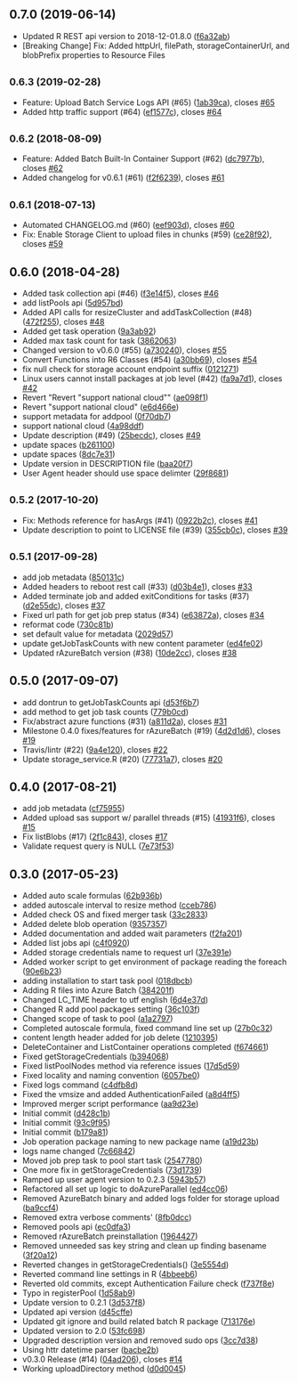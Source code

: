 ## 0.7.0 (2019-06-14)

* Updated R REST api version to 2018-12-01.8.0 ([f6a32ab](https://github.com/Azure/rAzureBatch/commit/f6a32ab))
* [Breaking Change] Fix: Added httpUrl, filePath, storageContainerUrl, and blobPrefix properties to Resource Files 

## <small>0.6.3 (2019-02-28)</small>

* Feature: Upload Batch Service Logs API (#65) ([1ab39ca](https://github.com/Azure/rAzureBatch/commit/1ab39ca)), closes [#65](https://github.com/Azure/rAzureBatch/issues/65)
* Added http traffic support (#64) ([ef1577c](https://github.com/Azure/rAzureBatch/commit/ef1577c)), closes [#64](https://github.com/Azure/rAzureBatch/issues/64)



## <small>0.6.2 (2018-08-09)</small>

* Feature: Added Batch Built-In Container Support (#62) ([dc7977b](https://github.com/Azure/rAzureBatch/commit/dc7977b)), closes [#62](https://github.com/Azure/rAzureBatch/issues/62)
* Added changelog for v0.6.1 (#61) ([f2f6239](https://github.com/Azure/rAzureBatch/commit/f2f6239)), closes [#61](https://github.com/Azure/rAzureBatch/issues/61)



## <small>0.6.1 (2018-07-13)</small>

* Automated CHANGELOG.md (#60) ([eef903d](https://github.com/Azure/rAzureBatch/commit/eef903d)), closes [#60](https://github.com/Azure/rAzureBatch/issues/60)
* Fix: Enable Storage Client to upload files in chunks (#59) ([ce28f92](https://github.com/Azure/rAzureBatch/commit/ce28f92)), closes [#59](https://github.com/Azure/rAzureBatch/issues/59)



## 0.6.0 (2018-04-28)

*  Added task collection api (#46) ([f3e14f5](https://github.com/Azure/rAzureBatch/commit/f3e14f5)), closes [#46](https://github.com/Azure/rAzureBatch/issues/46)
* add listPools api ([5d957bd](https://github.com/Azure/rAzureBatch/commit/5d957bd))
* Added API calls for resizeCluster and addTaskCollection (#48) ([472f255](https://github.com/Azure/rAzureBatch/commit/472f255)), closes [#48](https://github.com/Azure/rAzureBatch/issues/48)
* Added get task operation ([9a3ab92](https://github.com/Azure/rAzureBatch/commit/9a3ab92))
* Added max task count for task ([3862063](https://github.com/Azure/rAzureBatch/commit/3862063))
* Changed version to v0.6.0 (#55) ([a730240](https://github.com/Azure/rAzureBatch/commit/a730240)), closes [#55](https://github.com/Azure/rAzureBatch/issues/55)
* Convert Functions into R6 Classes (#54) ([a30bb69](https://github.com/Azure/rAzureBatch/commit/a30bb69)), closes [#54](https://github.com/Azure/rAzureBatch/issues/54)
* fix null check for storage account endpoint suffix ([0121271](https://github.com/Azure/rAzureBatch/commit/0121271))
* Linux users cannot install packages at job level (#42) ([fa9a7d1](https://github.com/Azure/rAzureBatch/commit/fa9a7d1)), closes [#42](https://github.com/Azure/rAzureBatch/issues/42)
* Revert "Revert "support national cloud"" ([ae098f1](https://github.com/Azure/rAzureBatch/commit/ae098f1))
* Revert "support national cloud" ([e6d466e](https://github.com/Azure/rAzureBatch/commit/e6d466e))
* support metadata for addpool ([0f70db7](https://github.com/Azure/rAzureBatch/commit/0f70db7))
* support national cloud ([4a98ddf](https://github.com/Azure/rAzureBatch/commit/4a98ddf))
* Update description (#49) ([25becdc](https://github.com/Azure/rAzureBatch/commit/25becdc)), closes [#49](https://github.com/Azure/rAzureBatch/issues/49)
* update spaces ([b261100](https://github.com/Azure/rAzureBatch/commit/b261100))
* update spaces ([8dc7e31](https://github.com/Azure/rAzureBatch/commit/8dc7e31))
* Update version in DESCRIPTION file ([baa20f7](https://github.com/Azure/rAzureBatch/commit/baa20f7))
* User Agent header should use space delimter ([29f8681](https://github.com/Azure/rAzureBatch/commit/29f8681))



## <small>0.5.2 (2017-10-20)</small>

* Fix: Methods reference for hasArgs (#41) ([0922b2c](https://github.com/Azure/rAzureBatch/commit/0922b2c)), closes [#41](https://github.com/Azure/rAzureBatch/issues/41)
* Update description to point to LICENSE file (#39) ([355cb0c](https://github.com/Azure/rAzureBatch/commit/355cb0c)), closes [#39](https://github.com/Azure/rAzureBatch/issues/39)



## <small>0.5.1 (2017-09-28)</small>

* add job metadata ([850131c](https://github.com/Azure/rAzureBatch/commit/850131c))
* Added headers to reboot rest call (#33) ([d03b4e1](https://github.com/Azure/rAzureBatch/commit/d03b4e1)), closes [#33](https://github.com/Azure/rAzureBatch/issues/33)
* Added terminate job and added exitConditions for tasks (#37) ([d2e55dc](https://github.com/Azure/rAzureBatch/commit/d2e55dc)), closes [#37](https://github.com/Azure/rAzureBatch/issues/37)
* Fixed url path for get job prep status (#34) ([e63872a](https://github.com/Azure/rAzureBatch/commit/e63872a)), closes [#34](https://github.com/Azure/rAzureBatch/issues/34)
* reformat code ([730c81b](https://github.com/Azure/rAzureBatch/commit/730c81b))
* set default value for metadata ([2029d57](https://github.com/Azure/rAzureBatch/commit/2029d57))
* update getJobTaskCounts with new content parameter ([ed4fe02](https://github.com/Azure/rAzureBatch/commit/ed4fe02))
* Updated rAzureBatch version (#38) ([10de2cc](https://github.com/Azure/rAzureBatch/commit/10de2cc)), closes [#38](https://github.com/Azure/rAzureBatch/issues/38)



## 0.5.0 (2017-09-07)

* add dontrun to getJobTaskCounts api ([d53f6b7](https://github.com/Azure/rAzureBatch/commit/d53f6b7))
* add method to get job task counts ([779b0cd](https://github.com/Azure/rAzureBatch/commit/779b0cd))
* Fix/abstract azure functions (#31) ([a811d2a](https://github.com/Azure/rAzureBatch/commit/a811d2a)), closes [#31](https://github.com/Azure/rAzureBatch/issues/31)
* Milestone 0.4.0 fixes/features for rAzureBatch (#19) ([4d2d1d6](https://github.com/Azure/rAzureBatch/commit/4d2d1d6)), closes [#19](https://github.com/Azure/rAzureBatch/issues/19)
* Travis/lintr (#22) ([9a4e120](https://github.com/Azure/rAzureBatch/commit/9a4e120)), closes [#22](https://github.com/Azure/rAzureBatch/issues/22)
* Update storage_service.R (#20) ([77731a7](https://github.com/Azure/rAzureBatch/commit/77731a7)), closes [#20](https://github.com/Azure/rAzureBatch/issues/20)



## 0.4.0 (2017-08-21)

* add job metadata ([cf75955](https://github.com/Azure/rAzureBatch/commit/cf75955))
* Added upload sas support w/ parallel threads (#15) ([41931f6](https://github.com/Azure/rAzureBatch/commit/41931f6)), closes [#15](https://github.com/Azure/rAzureBatch/issues/15)
* Fix listBlobs (#17) ([2f1c843](https://github.com/Azure/rAzureBatch/commit/2f1c843)), closes [#17](https://github.com/Azure/rAzureBatch/issues/17)
* Validate request query is NULL ([7e73f53](https://github.com/Azure/rAzureBatch/commit/7e73f53))



## 0.3.0 (2017-05-23)

* Added auto scale formulas ([62b936b](https://github.com/Azure/rAzureBatch/commit/62b936b))
* added autoscale interval to resize method ([cceb786](https://github.com/Azure/rAzureBatch/commit/cceb786))
* Added check OS and fixed merger task ([33c2833](https://github.com/Azure/rAzureBatch/commit/33c2833))
* Added delete blob operation ([9357357](https://github.com/Azure/rAzureBatch/commit/9357357))
* Added documentation and added wait parameters ([f2fa201](https://github.com/Azure/rAzureBatch/commit/f2fa201))
* Added list jobs api ([c4f0920](https://github.com/Azure/rAzureBatch/commit/c4f0920))
* Added storage credentials name to request url ([37e391e](https://github.com/Azure/rAzureBatch/commit/37e391e))
* Added worker script to get environment of package reading the foreach ([90e6b23](https://github.com/Azure/rAzureBatch/commit/90e6b23))
* adding installation to start task pool ([018dbcb](https://github.com/Azure/rAzureBatch/commit/018dbcb))
* Adding R files into Azure Batch ([384201f](https://github.com/Azure/rAzureBatch/commit/384201f))
* Changed LC_TIME header to utf english ([6d4e37d](https://github.com/Azure/rAzureBatch/commit/6d4e37d))
* Changed R add pool packages setting ([36c103f](https://github.com/Azure/rAzureBatch/commit/36c103f))
* Changed scope of task to pool ([a1a2797](https://github.com/Azure/rAzureBatch/commit/a1a2797))
* Completed autoscale formula, fixed command line set up ([27b0c32](https://github.com/Azure/rAzureBatch/commit/27b0c32))
* content length header added for job delete ([1210395](https://github.com/Azure/rAzureBatch/commit/1210395))
* DeleteContainer and ListContainer operations completed ([f674661](https://github.com/Azure/rAzureBatch/commit/f674661))
* Fixed getStorageCredentials ([b394068](https://github.com/Azure/rAzureBatch/commit/b394068))
* Fixed listPoolNodes method via reference issues ([17d5d59](https://github.com/Azure/rAzureBatch/commit/17d5d59))
* Fixed locality and naming convention ([6057be0](https://github.com/Azure/rAzureBatch/commit/6057be0))
* Fixed logs command ([c4dfb8d](https://github.com/Azure/rAzureBatch/commit/c4dfb8d))
* Fixed the vmsize and added AuthenticationFailed ([a8d4ff5](https://github.com/Azure/rAzureBatch/commit/a8d4ff5))
* Improved merger script performance ([aa9d23e](https://github.com/Azure/rAzureBatch/commit/aa9d23e))
* Initial commit ([d428c1b](https://github.com/Azure/rAzureBatch/commit/d428c1b))
* Initial commit ([93c9f95](https://github.com/Azure/rAzureBatch/commit/93c9f95))
* Initial commit ([b179a81](https://github.com/Azure/rAzureBatch/commit/b179a81))
* Job operation package naming to new package name ([a19d23b](https://github.com/Azure/rAzureBatch/commit/a19d23b))
* logs name changed ([7c66842](https://github.com/Azure/rAzureBatch/commit/7c66842))
* Moved job prep task to pool start task ([2547780](https://github.com/Azure/rAzureBatch/commit/2547780))
* One more fix in getStorageCredentials ([73d1739](https://github.com/Azure/rAzureBatch/commit/73d1739))
* Ramped up user agent version to 0.2.3 ([5943b57](https://github.com/Azure/rAzureBatch/commit/5943b57))
* Refactored all set up logic to doAzureParallel ([ed4cc06](https://github.com/Azure/rAzureBatch/commit/ed4cc06))
* Removed AzureBatch binary and added logs folder for storage upload ([ba9ccf4](https://github.com/Azure/rAzureBatch/commit/ba9ccf4))
* Removed extra verbose comments' ([8fb0dcc](https://github.com/Azure/rAzureBatch/commit/8fb0dcc))
* Removed pools api ([ec0dfa3](https://github.com/Azure/rAzureBatch/commit/ec0dfa3))
* Removed rAzureBatch preinstallation ([1964427](https://github.com/Azure/rAzureBatch/commit/1964427))
* Removed unneeded sas key string and clean up finding basename ([3f20a12](https://github.com/Azure/rAzureBatch/commit/3f20a12))
* Reverted changes in getStorageCredentials() ([3e5554d](https://github.com/Azure/rAzureBatch/commit/3e5554d))
* Reverted command line settings in R ([4bbeeb6](https://github.com/Azure/rAzureBatch/commit/4bbeeb6))
* Reverted old commits, except Authentication Failure check ([f737f8e](https://github.com/Azure/rAzureBatch/commit/f737f8e))
* Typo in registerPool ([1d58ab9](https://github.com/Azure/rAzureBatch/commit/1d58ab9))
* Update version to 0.2.1 ([3d537f8](https://github.com/Azure/rAzureBatch/commit/3d537f8))
* Updated api version ([d45cffe](https://github.com/Azure/rAzureBatch/commit/d45cffe))
* Updated git ignore and build related batch R package ([713176e](https://github.com/Azure/rAzureBatch/commit/713176e))
* Updated version to 2.0 ([53fc698](https://github.com/Azure/rAzureBatch/commit/53fc698))
* Upgraded description version and removed sudo ops ([3cc7d38](https://github.com/Azure/rAzureBatch/commit/3cc7d38))
* Using httr datetime parser ([bacbe2b](https://github.com/Azure/rAzureBatch/commit/bacbe2b))
* v0.3.0 Release  (#14) ([04ad206](https://github.com/Azure/rAzureBatch/commit/04ad206)), closes [#14](https://github.com/Azure/rAzureBatch/issues/14)
* Working uploadDirectory method ([d0d0045](https://github.com/Azure/rAzureBatch/commit/d0d0045))



